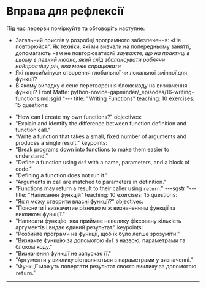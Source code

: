 # Вправа для рефлексії

Під час перерви поміркуйте та обговоріть наступне:
* Загальний приспів у розробці програмного забезпечення: «Не повторюйся". Як  техніки, які ми вивчали на попередньому
занятті, допомагають нам не повторюватися? _зауважте, що на практиці в цьому є певний нюанс, який слід збалансувати
роблячи найпростішу річ, яка може спрацювати_
* Які плюси/мінуси створення глобальної чи локальної змінної для функції? 
* В якому випадку є сенс перетворення блокк коду на визначення функції? Front Matte: python-novice-gapminder/_episodes/16-writing-functions.md:sgid "---
title: "Writing Functions"
teaching: 10
exercises: 15
questions:
- "How can I create my own functions?"
objectives:
- "Explain and identify the difference between function definition and function call."
- "Write a function that takes a small, fixed number of arguments and produces a single result."
keypoints:
- "Break programs down into functions to make them easier to understand."
- "Define a function using `def` with a name, parameters, and a block of code."
- "Defining a function does not run it."
- "Arguments in call are matched to parameters in definition."
- "Functions may return a result to their caller using `return`."
---sgstr "---
title: "Написання функцій"
teaching: 10
exercises: 15
questions:
- "Як я можу створити власні функції?"
objectives:
- "Пояснити і визначитие різницю між визначенням функції та викликом функції."
- "Написати функцію, яка приймає невелику фіксовану кількість аргументів і видає єдиний результат."
keypoints:
- "Розбийте програми на функції, щоб їх було легше зрозуміти."
- "Визначте функцію за допомогою `def` з назвою, параметрами та блоком коду."
- "Визначення функції не запускає її."
- "Аргументи у виклику зіставляються з параметрами у визначенні."
- "Функції можуть повертати результат своєго виклику за допомогою `return`."
---

